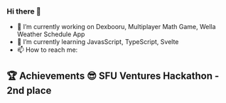 ### Hi there 👋

- 🔭 I’m currently working on Dexbooru, Multiplayer Math Game, Wella Weather Schedule App
- 🌱 I’m currently learning JavasScript, TypeScript, Svelte
- 📫 How to reach me: 

🏆 Achievements
😎 SFU Ventures Hackathon - 2nd place
- 
<!--
**Lepre-CHAU-n/Lepre-CHAU-n** is a ✨ _special_ ✨ repository because its `README.md` (this file) appears on your GitHub profile.

Here are some ideas to get you started:

- 🔭 I’m currently working on ...
- 🌱 I’m currently learning ...
- 👯 I’m looking to collaborate on ...
- 🤔 I’m looking for help with ...
- 💬 Ask me about ...
- 📫 How to reach me: ...
- 😄 Pronouns: ...
- ⚡ Fun fact: ...
-->
